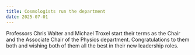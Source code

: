 ```yaml
---
title: Cosmologists run the department
date: 2025-07-01
---
```


Professors Chris Walter and Michael Troxel start their terms as the Chair and the Associate Chair of the Physics department.
Congratulations to them both and wishing both of them all the best in their new leadership roles.
